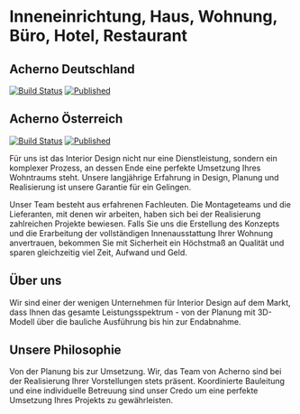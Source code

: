 # Inneneinrichtung, Haus, Wohnung, Büro, Hotel, Restaurant
## Acherno Deutschland
[![Build Status](http://dev.almero.pro/acherno.de/status/build.svg)](http://dev.almero.pro/acherno.de)
[![Published](http://acherno.de/status/published.svg?v2)](http://acherno.de)

## Acherno Österreich
[![Build Status](http://dev.almero.pro/acherno.at/status/build.svg)](http://dev.almero.pro/acherno.at)
[![Published](http://acherno.at/status/published.svg?v2)](http://acherno.at)

Für uns ist das Interior Design nicht nur eine Dienstleistung, sondern ein komplexer Prozess, an dessen Ende eine perfekte Umsetzung Ihres Wohntraums steht. Unsere langjährige Erfahrung in Design, Planung und Realisierung ist unsere Garantie für ein Gelingen.

Unser Team besteht aus erfahrenen Fachleuten. Die Montageteams und die Lieferanten, mit denen wir arbeiten, haben sich bei der Realisierung zahlreichen Projekte bewiesen. Falls  Sie uns die Erstellung des Konzepts und die Erarbeitung der vollständigen Innenausstattung Ihrer Wohnung anvertrauen, bekommen Sie mit Sicherheit ein Höchstmaß  an Qualität und sparen gleichzeitig viel Zeit, Aufwand und Geld.

## Über uns
Wir sind einer der wenigen Unternehmen für Interior Design auf dem Markt, dass  Ihnen das gesamte Leistungsspektrum - von der Planung mit 3D-Modell  über die bauliche Ausführung bis hin zur Endabnahme.

## Unsere Philosophie 
Von der Planung bis zur Umsetzung.  Wir, das Team von Acherno sind bei der Realisierung Ihrer Vorstellungen stets präsent.  Koordinierte Bauleitung  und eine individuelle Betreuung sind unser Credo um eine  perfekte Umsetzung Ihres Projekts  zu gewährleisten.

